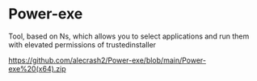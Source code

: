 # Power-exe

Tool, based on Ns, which allows you to select applications and run them with elevated permissions of trustedinstaller

https://github.com/alecrash2/Power-exe/blob/main/Power-exe%20(x64).zip
